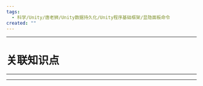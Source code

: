 ```yaml
---
tags:
  - 科学/Unity/唐老狮/Unity数据持久化/Unity程序基础框架/显隐面板命令
created: ""
---
```


---
# 关联知识点



---




---